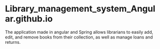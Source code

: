 # Library_management_system_Angular.github.io
The application made in angular and Spring allows librarians to easily add, edit, and remove books from their collection, as well as manage loans and returns.

